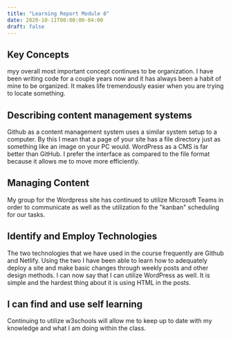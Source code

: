 ```yaml
---
title: "Learning Report Module 8"
date: 2020-10-11T00:00:00-04:00
draft: false
---
```


## Key Concepts
myy overall most important concept continues to be organization. I have been writing code
for a couple years now and it has always been a habit of mine to be organized. It makes life tremendously easier when you are trying to locate something.

## Describing content management systems
Github as a content management system uses a similar system setup to a computer. By this I mean that a page of your site has a file directory just as something like
an image on your PC would. WordPress as a CMS is far better than GitHub. I prefer the interface as compared to the file format because it allows me to move more efficiently.

## Managing Content
My group for the Wordpress site has continued to utilize Microsoft Teams in order to communicate
as well as the utilization fo the "kanban" scheduling for our tasks.

## Identify and Employ Technologies
The two technologies that we have used in the course frequently are Github and Netlify.
Using the two I have been able to learn how to adequately deploy a site and make basic changes
through weekly posts and other design methods. I can now say that I can utilize WordPress as well. It is simple and the hardest thing about it is using HTML in the posts.

## I can find and use self learning
Continuing to utilize w3schools will allow me to keep up to date with my knowledge and what 
I am doing within the class.
